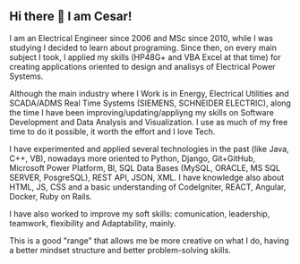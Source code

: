 ## Hi there 👋 I am Cesar! 


I am an Electrical Engineer since 2006 and MSc since 2010, while I was studying I decided to learn about programing. Since then, on every main subject I took, I applied my skills (HP48G+ and VBA Excel at that time) for creating applications oriented to design and analisys of Electrical Power Systems.

Although the main industry where I Work is in Energy, Electrical Utilities and SCADA/ADMS Real Time Systems (SIEMENS, SCHNEIDER ELECTRIC), along the time I have been improving/updating/appliyng my skills on Software Development and Data Analysis and Visualization. I use as much of my free time to do it possible, it worth the effort and I love Tech.

I have experimented and applied several technologies in the past (like Java, C++, VB), nowadays more oriented to Python, Django, Git+GitHub, Microsoft Power Platform, BI, SQL Data Bases (MySQL, ORACLE, MS SQL SERVER, PosgreSQL), REST API, JSON, XML. I have knowledge also about HTML, JS, CSS and a basic understanding of CodeIgniter, REACT, Angular, Docker, Ruby on Rails. 

I have also worked to improve my soft skills: comunication, leadership, teamwork, flexibility and Adaptability, mainly.

This is a good "range" that allows me be more creative on what I do, having a better mindset structure and better problem-solving skills.

<!---
CesarBecerraCO/CesarBecerraCO is a ✨ special ✨ repository because its `README.md` (this file) appears on your GitHub profile.
You can click the Preview link to take a look at your changes.
--->

